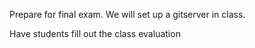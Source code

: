 Prepare for final exam. We will set up a gitserver in class.

Have students fill out the class evaluation
